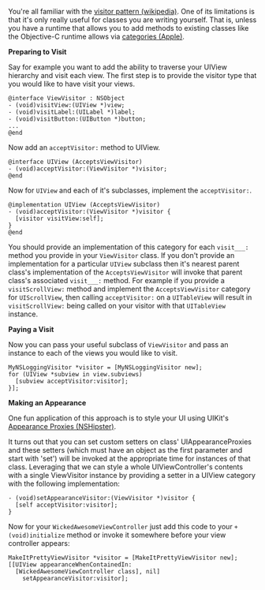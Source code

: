 You're all familiar with the [visitor pattern (wikipedia)](http://en.wikipedia.org/wiki/Visitor_pattern). One of its limitations is that it's only really useful for classes you are writing yourself. That is, unless you have a runtime that allows you to add methods to existing classes like the Objective-C runtime allows via [categories (Apple)](http://developer.apple.com/library/ios/#documentation/cocoa/conceptual/ProgrammingWithObjectiveC/CustomizingExistingClasses/CustomizingExistingClasses.html).


**Preparing to Visit**

Say for example you want to add the ability to traverse your UIView hierarchy and visit each view. The first step is to provide the visitor type that you would like to have visit your views.

    @interface ViewVisitor : NSObject
    - (void)visitView:(UIView *)view;
    - (void)visitLabel:(UILabel *)label;
    - (void)visitButton:(UIButton *)button;
    ...
    @end

Now add an `acceptVisitor:` method to UIView.

    @interface UIView (AcceptsViewVisitor)
    - (void)acceptVisitor:(ViewVisitor *)visitor;
    @end

Now for `UIView` and each of it's subclasses, implement the `acceptVisitor:`.

    @implementation UIView (AcceptsViewVisitor)
    - (void)acceptVisitor:(ViewVisitor *)visitor {
      [visitor visitView:self];
    }
    @end

You should provide an implementation of this category for each `visit___:` method you provide in your `ViewVisitor` class. If you don't provide an implementation for a particular `UIView` subclass then it's nearest parent class's implementation of the `AcceptsViewVisitor` will invoke that parent class's associated `visit___:` method. For example if you provide a `visitScrollView:` method and implement the `AcceptsViewVisitor` category for `UIScrollView`, then calling `acceptVisitor:` on a `UITableView` will result in `visitScrollView:` being called on your visitor with that `UITableView` instance.


**Paying a Visit**

Now you can pass your useful subclass of `ViewVisitor` and pass an instance to each of the views you would like to visit.

    MyNSLoggingVisitor *visitor = [MyNSLoggingVisitor new];
    for (UIView *subview in view.subviews)
      [subview acceptVisitor:visitor];
    }];


**Making an Appearance**

One fun application of this approach is to style your UI using UIKit's [Appearance Proxies (NSHipster)](http://nshipster.com/uiappearance/).

It turns out that you can set custom setters on class' UIAppearanceProxies and these setters (which must have an object as the first parameter and start with 'set') will be invoked at the appropriate time for instances of that class. Leveraging that we can style a whole UIViewController's contents with a single ViewVisitor instance by providing a setter in a UIView category with the following implementation:

    - (void)setAppearanceVisitor:(ViewVisitor *)visitor {
      [self acceptVisitor:visitor];
    }

Now for your `WickedAwesomeViewController` just add this code to your `+ (void)initialize` method or invoke it somewhere before your view controller appears:

    MakeItPrettyViewVisitor *visitor = [MakeItPrettyViewVisitor new];
    [[UIView appearanceWhenContainedIn:
      [WickedAwesomeViewController class], nil]
        setAppearanceVisitor:visitor];

